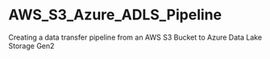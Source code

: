 # AWS_S3_Azure_ADLS_Pipeline
Creating a data transfer pipeline from an AWS S3 Bucket to Azure Data Lake Storage Gen2
